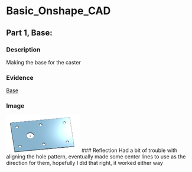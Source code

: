 # Basic_Onshape_CAD
## Part 1, Base:

### Description
Making the base for the caster
### Evidence
[Base](https://cvilleschools.onshape.com/documents/b7f59dcac0633dd6a51cf67c/w/f829e1386e8839178e00dad1/e/706d8a15176f86e16b580eed)
### Image
<img src="images/yes.jpg" alt="base" width="200" height="100">
### Reflection
Had a bit of trouble with aligning the hole pattern, eventually made some center lines to use as the direction for them, hopefully I did that right, it worked either way
